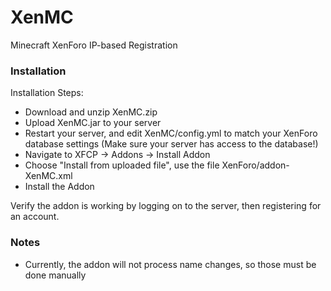 # XenMC
Minecraft XenForo IP-based Registration

### Installation
Installation Steps:

* Download and unzip XenMC.zip
* Upload XenMC.jar to your server
* Restart your server, and edit XenMC/config.yml to match your XenForo database settings (Make sure your server has access to the database!)
* Navigate to XFCP -> Addons -> Install Addon
* Choose "Install from uploaded file", use the file XenForo/addon-XenMC.xml
* Install the Addon

Verify the addon is working by logging on to the server, then registering for an account.

### Notes
* Currently, the addon will not process name changes, so those must be done manually
